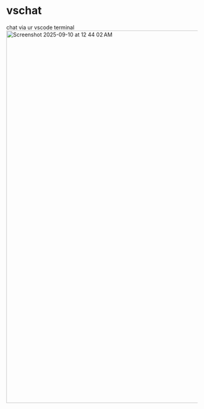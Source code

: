 # vschat
chat via ur vscode terminal
<img width="1512" height="982" alt="Screenshot 2025-09-10 at 12 44 02 AM" src="https://github.com/user-attachments/assets/c3b418fb-639d-48d1-96b6-2dc1847d6c3d" />
